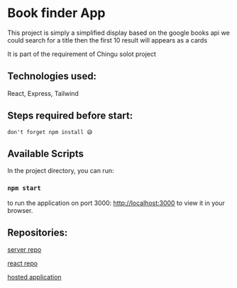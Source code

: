 # Book finder App

This project is simply a simplified display based on the google books api we could search for a title then the first 10 result will appears as a cards

It is part of the requirement of Chingu solot project

## Technologies used:

React, Express, Tailwind

## Steps required before start:

```
don't forget npm install 😅
```

## Available Scripts

In the project directory, you can run:

### `npm start`

to run the application on port 3000:
[http://localhost:3000](http://localhost:3000) to view it in your browser.

## Repositories:

[server repo](https://github.com/AwsYaseen22/chingo-bookfinder-tier2-server)

[react repo](https://github.com/AwsYaseen22/chingo-bookfinder-tier2)

[hosted application](https://changu-bookfinder.cyclic.app)
